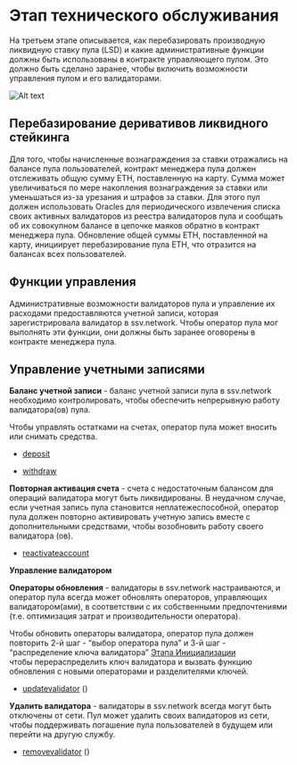 # Этап технического обслуживания


На третьем этапе описывается, как перебазировать производную ликвидную ставку пула (LSD) и какие административные функции должны быть использованы в контракте управляющего пулом. 
Это должно быть сделано заранее, чтобы включить возможности управления пулом и его валидаторами.

![Alt text](/img/ssv/maintence_stage_01.png)

## Перебазирование деривативов ликвидного стейкинга

Для того, чтобы начисленные вознаграждения за ставки отражались на балансе пула пользователей, контракт менеджера пула должен отслеживать общую сумму ETH, поставленную на карту. 
Сумма может увеличиваться по мере накопления вознаграждения за ставки или уменьшаться из-за урезания и штрафов за ставки.
Для этого пул должен использовать Oracles для периодического извлечения списка своих активных валидаторов из реестра валидаторов пула 
и сообщать об их совокупном балансе в цепочке маяков обратно в контракт менеджера пула. 
Обновление общей суммы ETH, поставленной на карту, инициирует перебазирование пула ETH, что отразится на балансах всех пользователей.

## Функции управления

Административные возможности валидаторов пула и управление их расходами предоставляются учетной записи, которая зарегистрировала валидатор в ssv.network.
Чтобы оператор пула мог выполнять эти функции, они должны быть заранее оговорены в контракте менеджера пула.


## Управление учетными записями

**Баланс учетной записи** - баланс учетной записи пула в ssv.network необходимо контролировать, чтобы обеспечить непрерывную работу валидатора(ов) пула.

Чтобы управлять остатками на счетах, оператор пула может вносить или снимать средства.


* <a href="https://wiki.chainops.org/docs/ssv.network/Dev/SmartContracts/account_methods#:~:text=%D0%B2%20%D1%82%D0%BE%D0%BA%D0%B5%D0%BD%D0%B0%D1%85%20SSV-,deposit,-%D0%9F%D0%B0%D1%80%D0%B0%D0%BC%D0%B5%D1%82%D1%80%D1%8B%20%D0%B2%D1%8B%D0%B7%D0%BE%D0%B2%D0%B0">deposit</a>

* <a href="https://wiki.chainops.org/docs/ssv.network/Dev/SmartContracts/account_methods#:~:text=SSV%2C%20%D0%BF%D0%BE%D0%B4%D0%BB%D0%B5%D0%B6%D0%B0%D1%89%D0%B0%D1%8F%20%D0%B2%D0%BD%D0%B5%D1%81%D0%B5%D0%BD%D0%B8%D1%8E-,withdraw,-%D0%9F%D0%B0%D1%80%D0%B0%D0%BC%D0%B5%D1%82%D1%80%D1%8B%20%D0%B2%D1%8B%D0%B7%D0%BE%D0%B2%D0%B0">withdraw</a>


**Повторная активация счета** - счета с недостаточным балансом для операций валидатора могут быть ликвидированы. 
В неудачном случае, если учетная запись пула становится неплатежеспособной, оператор пула должен повторно активировать учетную запись вместе с дополнительными средствами, 
чтобы возобновить работу своего валидатора (ов).

* <a href="https://wiki.chainops.org/docs/ssv.network/Dev/SmartContracts/account_methods#:~:text=%D0%90%D0%B4%D1%80%D0%B5%D1%81%20%D0%BF%D0%BE%D0%BB%D1%8C%D0%B7%D0%BE%D0%B2%D0%B0%D1%82%D0%B5%D0%BB%D1%8F-,reactivateAccount,-%D0%9F%D0%B0%D1%80%D0%B0%D0%BC%D0%B5%D1%82%D1%80%D1%8B%20%D0%B2%D1%8B%D0%B7%D0%BE%D0%B2%D0%B0">reactivateaccount</a>



**Управление валидатором**


**Операторы обновления** - валидаторы в ssv.network настраиваются, и оператор пула всегда может обновлять операторов, управляющих валидатором(ами), 
в соответствии с их собственными предпочтениями (т.е. оптимизация затрат и производительности оператора).

Чтобы обновить операторы валидатора, оператор пула должен повторить 2-й шаг - “выбор оператора пула” и 3-й шаг - “распределение ключа валидатора” <a href="https://docs.ssv.network/developers/integration-guides/staking-pools/maintenance-stage">Этапа Инициализации</a>  
чтобы перераспределить ключ валидатора и вызвать функцию обновления с новыми операторами и разделителями ключей.


* <a href="https://wiki.chainops.org/docs/ssv.network/Dev/SmartContracts/validators_methods#:~:text=%D0%BF%D0%BB%D0%B0%D1%82%D0%B5%D0%B6%D0%B0(%D0%BD%D0%B5%20%D0%BE%D0%B1%D1%8F%D0%B7%D0%B0%D1%82%D0%B5%D0%BB%D1%8C%D0%BD%D0%BE)-,updateValidator,-%D0%9F%D0%B0%D1%80%D0%B0%D0%BC%D0%B5%D1%82%D1%80%D1%8B%20%D0%B2%D1%8B%D0%B7%D0%BE%D0%B2%D0%B0">updatevalidator</a> ()




**Удалить валидатора** - валидаторы в ssv.network всегда могут быть отключены от сети. Пул может удалить своих валидаторов из сети, 
чтобы поддерживать погашение пула пользователей в будущем или перейти на другую службу.


* <a href="https://wiki.chainops.org/docs/ssv.network/Dev/SmartContracts/validators_methods#:~:text=%D0%B7%D0%B0%D0%BA%D1%80%D1%8B%D1%82%D1%8B%D1%85%20%D0%BA%D0%BB%D1%8E%D1%87%D0%B5%D0%B9%20keyshares.-,removeValidator,-%D0%9F%D0%B0%D1%80%D0%B0%D0%BC%D0%B5%D1%82%D1%80%D1%8B%20%D0%B2%D1%8B%D0%B7%D0%BE%D0%B2%D0%B0">removevalidator</a> ()
